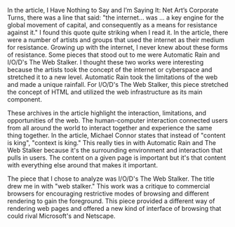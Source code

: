 In the article, I Have Nothing to Say and I’m Saying It: Net Art’s Corporate Turns, there was a line that said: "the internet... was ... a key engine for the global movement of capital, and consequently as a means for resistance against it." I found this quote quite striking when I read it. In the article, there were a number of artists and groups that used the internet as their medium for resistance. Growing up with the internet, I never knew about these forms of resistance. Some pieces that stood out to me were Automatic Rain and I/O/D's The Web Stalker. I thought these two works were interesting because the artists took the concept of the internet or cyberspace and stretched it to a new level. Automatic Rain took the limitations of the web and made a unique rainfall. For I/O/D's The Web Stalker, this piece stretched the concept of HTML and utilized the web infrastructure as its main component.

These archives in the article highlight the interaction, limitations, and opportunities of the web. The human-computer interaction connected users from all around the world to interact together and experience the same thing together. In the article, Michael Connor states that instead of "content is king", "context is king." This really ties in with Automatic Rain and The Web Stalker because it's the surrounding environment and interaction that pulls in users. The content on a given page is important but it's that content with everything else around that makes it important.

The piece that I chose to analyze was I/O/D's The Web Stalker. The title drew me in with "web stalker." This work was a critique to commercial browsers for encouraging restrictive modes of browsing and different rendering to gain the foreground. This piece provided a different way of rendering web pages and offered a new kind of interface of browsing that could rival Microsoft's and Netscape.

